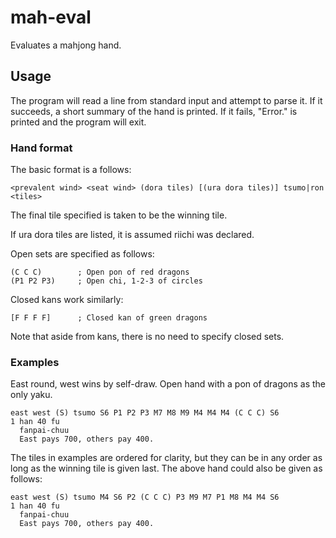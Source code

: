 mah-eval
========

Evaluates a mahjong hand.

## Usage

The program will read a line from standard input and attempt to parse it.
If it succeeds, a short summary of the hand is printed.
If it fails, "Error." is printed and the program will exit.

### Hand format

The basic format is a follows:

	<prevalent wind> <seat wind> (dora tiles) [(ura dora tiles)] tsumo|ron <tiles>

The final tile specified is taken to be the winning tile.
	
If ura dora tiles are listed, it is assumed riichi was declared.
	
Open sets are specified as follows:

	(C C C)        ; Open pon of red dragons
	(P1 P2 P3)     ; Open chi, 1-2-3 of circles

Closed kans work similarly:

	[F F F F]      ; Closed kan of green dragons
	
Note that aside from kans, there is no need to specify closed sets.

### Examples

East round, west wins by self-draw. Open hand with a pon of dragons as the only yaku.

	east west (S) tsumo S6 P1 P2 P3 M7 M8 M9 M4 M4 M4 (C C C) S6
	1 han 40 fu
	  fanpai-chuu 
	  East pays 700, others pay 400.

The tiles in examples are ordered for clarity, but they can be in any order as long as
the winning tile is given last. The above hand could also be given as follows:

	east west (S) tsumo M4 S6 P2 (C C C) P3 M9 M7 P1 M8 M4 M4 S6
	1 han 40 fu
	  fanpai-chuu 
	  East pays 700, others pay 400.

